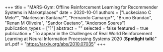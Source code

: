 +++
title = "MARS-Gym: Offline Reinforcement Learning for Recommender Systems in Marketplaces"
date = 2020-10-01
authors = ["Luckeciano C Melo*", "Marlesson Santana*", "Fernando Camargo*", "Bruno Brandao", "Renan M Oliveira", "Sandor Caetano", "Anderson Soares"]
publication_types = ["1"]
abstract = ""
selected = false
featured = true
publication = "To appear in the Challenges of Real World Reinforcement Learning at Neural Information Processing Systems 2020 (**Spotlight talk**)"
url_pdf = "https://arxiv.org/abs/2010.07035"
+++
